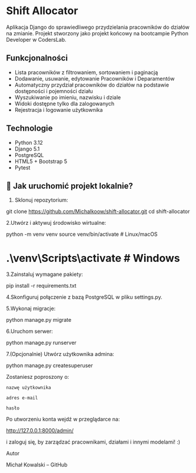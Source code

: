 # Shift Allocator

Aplikacja Django do sprawiedliwego przydzielania pracowników do działów na zmianie. Projekt stworzony jako projekt końcowy na bootcampie Python Developer w CodersLab.

##  Funkcjonalności

-  Lista pracowników z filtrowaniem, sortowaniem i paginacją
- Dodawanie, usuwanie, edytowanie Pracowników i Deparamentów
-  Automatyczny przydział pracowników do działów na podstawie dostępności i pojemności działu
-  Wyszukiwanie po imieniu, nazwisku i dziale
-  Widoki dostępne tylko dla zalogowanych
-  Rejestracja i logowanie użytkownika

##  Technologie

- Python 3.12
- Django 5.1
- PostgreSQL
- HTML5 + Bootstrap 5
- Pytest

## 🔧 Jak uruchomić projekt lokalnie?
1. Sklonuj repozytorium:


git clone https://github.com/Michalkoow/shift-allocator.git
cd shift-allocator

2.Utwórz i aktywuj środowisko wirtualne:

python -m venv venv
source venv/bin/activate  # Linux/macOS
# .\venv\Scripts\activate  # Windows

3.Zainstaluj wymagane pakiety:

pip install -r requirements.txt

4.Skonfiguruj połączenie z bazą PostgreSQL w pliku settings.py.

5.Wykonaj migracje:

python manage.py migrate

6.Uruchom serwer:

python manage.py runserver

7.(Opcjonalnie) Utwórz użytkownika admina:

python manage.py createsuperuser

Zostaniesz poproszony o:

    nazwę użytkownika

    adres e-mail

    hasło

Po utworzeniu konta wejdź w przeglądarce na:

http://127.0.0.1:8000/admin/

i zaloguj się, by zarządzać pracownikami, działami i innymi modelami! :)


Autor

Michał Kowalski – GitHub






